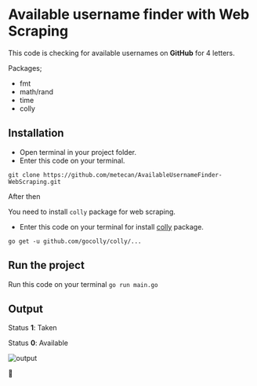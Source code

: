 # Available username finder with Web Scraping

This code is checking for available usernames on **GitHub** for 4 letters.

Packages;
- fmt
- math/rand
- time
- colly

## Installation
- Open terminal in your project folder.
- Enter this code on your terminal. 

`git clone https://github.com/metecan/AvailableUsernameFinder-WebScraping.git`

After then

You need to install `colly` package for web scraping.

- Enter this code on your terminal for install [colly](http://go-colly.org/docs/introduction/install/) package.

`go get -u github.com/gocolly/colly/...`

## Run the project

Run this code on your terminal 
`go run main.go`

## Output
Status **1**: Taken

Status **0**: Available

![output](https://res.cloudinary.com/allstar/image/upload/v1593931289/output_1_et5f3d.png)

🤩
